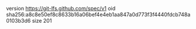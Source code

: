 version https://git-lfs.github.com/spec/v1
oid sha256:a8c8e50ef8c8633b16a06bef4e4eb1aa847a0d773f3f4440fdcb748a0103b3d6
size 201
